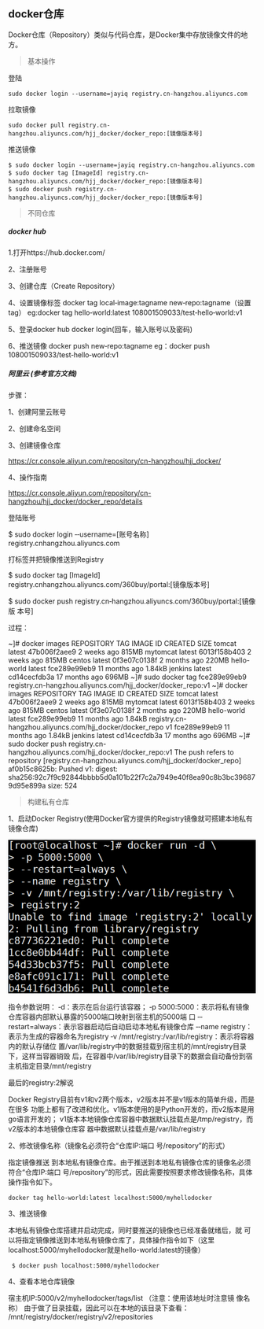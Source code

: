## docker仓库

Docker仓库（Repository）类似与代码仓库，是Docker集中存放镜像文件的地方。 

> 基本操作

登陆

```
sudo docker login --username=jayiq registry.cn-hangzhou.aliyuncs.com
```

拉取镜像

```
sudo docker pull registry.cn-hangzhou.aliyuncs.com/hjj_docker/docker_repo:[镜像版本号]
```

推送镜像

```
$ sudo docker login --username=jayiq registry.cn-hangzhou.aliyuncs.com
$ sudo docker tag [ImageId] registry.cn-hangzhou.aliyuncs.com/hjj_docker/docker_repo:[镜像版本号]
$ sudo docker push registry.cn-hangzhou.aliyuncs.com/hjj_docker/docker_repo:[镜像版本号]
```



> 不同仓库

##### docker hub 

1.打开https://hub.docker.com/ 

2、注册账号

3、创建仓库（Create Repository）

4、设置镜像标签 docker tag local‐image:tagname new‐repo:tagname（设置tag） eg:docker tag hello‐world:latest 108001509033/test‐hello‐world:v1 

5、登录docker hub docker login(回车，输入账号以及密码)

6、推送镜像 docker push new‐repo:tagname eg：docker push 108001509033/test‐hello‐world:v1



##### 阿里云 (参考官方文档)

步骤：

1、创建阿里云账号 

2、创建命名空间 

3、创建镜像仓库 

<https://cr.console.aliyun.com/repository/cn-hangzhou/hjj_docker/>

4、操作指南 

<https://cr.console.aliyun.com/repository/cn-hangzhou/hjj_docker/docker_repo/details>

登陆账号

$ sudo docker login ‐‐username=[账号名称] registry.cnhangzhou.aliyuncs.com

打标签并把镜像推送到Registry

$ sudo docker tag [ImageId] registry.cnhangzhou.aliyuncs.com/360buy/portal:[镜像版本号] 

$ sudo docker push registry.cn‐hangzhou.aliyuncs.com/360buy/portal:[镜像版 本号]



过程：

 ~]# docker images
REPOSITORY          TAG                 IMAGE ID            CREATED             SIZE
tomcat              latest              47b006f2aee9        2 weeks ago         815MB
mytomcat            latest              6013f158b403        2 weeks ago         815MB
centos              latest              0f3e07c0138f        2 months ago        220MB
hello-world         latest              fce289e99eb9        11 months ago       1.84kB
jenkins             latest              cd14cecfdb3a        17 months ago       696MB
 ~]# sudo docker tag fce289e99eb9 registry.cn-hangzhou.aliyuncs.com/hjj_docker/docker_repo:v1
~]# docker images
REPOSITORY                                                 TAG                 IMAGE ID            CREATED SIZE
tomcat                                                     latest              47b006f2aee9        2 weeks ago 815MB
mytomcat                                                   latest              6013f158b403        2 weeks ago 815MB
centos                                                     latest              0f3e07c0138f        2 months ago 220MB
hello-world                                                latest              fce289e99eb9        11 months ago 1.84kB
registry.cn-hangzhou.aliyuncs.com/hjj_docker/docker_repo   v1                  fce289e99eb9        11 months ago 1.84kB
jenkins                                                    latest              cd14cecfdb3a        17 months ago 696MB
~]# sudo docker push registry.cn-hangzhou.aliyuncs.com/hjj_docker/docker_repo:v1
The push refers to repository [registry.cn-hangzhou.aliyuncs.com/hjj_docker/docker_repo]
af0b15c8625b: Pushed
v1: digest: sha256:92c7f9c92844bbbb5d0a101b22f7c2a7949e40f8ea90c8b3bc396879d95e899a size: 524



>  构建私有仓库  

 1、启动Docker Registry(使用Docker官方提供的Registry镜像就可搭建本地私有镜像仓库)

![1576132973516](assets/1576132973516.png)

指令参数说明： ‐d：表示在后台运行该容器； ‐p 5000:5000：表示将私有镜像仓库容器内部默认暴露的5000端口映射到宿主机的5000端 口 ‐‐restart=always：表示容器启动后自动启动本地私有镜像仓库 ‐‐name registry：表示为生成的容器命名为registry ‐v /mnt/registry:/var/lib/registry：表示将容器内的默认存储位 置/var/lib/registry中的数据挂载到宿主机的/mnt/registry目录下，这样当容器销毁 后，在容器中/var/lib/registry目录下的数据会自动备份到宿主机指定目录/mnt/registry

最后的registry:2解说

Docker Registry目前有v1和v2两个版本，v2版本并不是v1版本的简单升级，而是在很多 功能上都有了改进和优化。v1版本使用的是Python开发的，而v2版本是用go语言开发的； v1版本本地镜像仓库容器中数据默认挂载点是/tmp/registry，而v2版本的本地镜像仓库容 器中数据默认挂载点是/var/lib/registry

2、修改镜像名称（镜像名必须符合“仓库IP:端口 号/repository”的形式）

指定镜像推送 到本地私有镜像仓库。由于推送到本地私有镜像仓库的镜像名必须符合“仓库IP:端口 号/repository”的形式，因此需要按照要求修改镜像名称，具体操作指令如下。 

```
docker tag hello‐world:latest localhost:5000/myhellodocker
```

3、推送镜像

本地私有镜像仓库搭建并启动完成，同时要推送的镜像也已经准备就绪后，就 可以将指定镜像推送到本地私有镜像仓库了，具体操作指令如下（这里localhost:5000/myhellodocker就是hello-world:latest的镜像）

```
 $ docker push localhost:5000/myhellodocker
```

4、查看本地仓库镜像 

宿主机IP:5000/v2/myhellodocker/tags/list  （注意：使用该地址时注意镜 像名称）
由于做了目录挂载，因此可以在本地的该目录下查看：
/mnt/registry/docker/registry/v2/repositories
